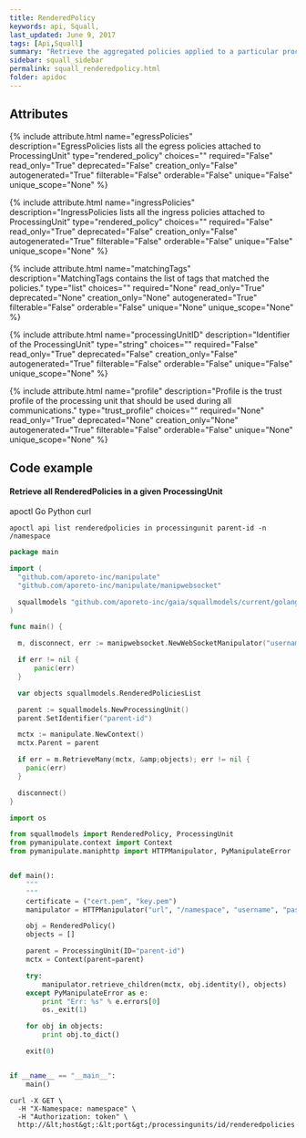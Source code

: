 ```yaml
---
title: RenderedPolicy
keywords: api, Squall,
last_updated: June 9, 2017
tags: [Api,Squall]
summary: "Retrieve the aggregated policies applied to a particular processing unit."
sidebar: squall_sidebar
permalink: squall_renderedpolicy.html
folder: apidoc
---
```



## Attributes

{% include attribute.html
  name="egressPolicies"
  description="EgressPolicies lists all the egress policies attached to ProcessingUnit"
  type="rendered_policy"
  choices=""
  required="False"
  read_only="True"
  deprecated="False"
  creation_only="False"
  autogenerated="True"
  filterable="False"
  orderable="False"
  unique="False"
  unique_scope="None"
%}


{% include attribute.html
  name="ingressPolicies"
  description="IngressPolicies lists all the ingress policies attached to ProcessingUnit"
  type="rendered_policy"
  choices=""
  required="False"
  read_only="True"
  deprecated="False"
  creation_only="False"
  autogenerated="True"
  filterable="False"
  orderable="False"
  unique="False"
  unique_scope="None"
%}


{% include attribute.html
  name="matchingTags"
  description="MatchingTags contains the list of tags that matched the policies."
  type="list"
  choices=""
  required="None"
  read_only="True"
  deprecated="None"
  creation_only="None"
  autogenerated="True"
  filterable="False"
  orderable="False"
  unique="None"
  unique_scope="None"
%}


{% include attribute.html
  name="processingUnitID"
  description="Identifier of the ProcessingUnit"
  type="string"
  choices=""
  required="False"
  read_only="True"
  deprecated="False"
  creation_only="False"
  autogenerated="True"
  filterable="False"
  orderable="False"
  unique="False"
  unique_scope="None"
%}


{% include attribute.html
  name="profile"
  description="Profile is the trust profile of the processing unit that should be used during all communications."
  type="trust_profile"
  choices=""
  required="None"
  read_only="True"
  deprecated="None"
  creation_only="None"
  autogenerated="True"
  filterable="False"
  orderable="False"
  unique="None"
  unique_scope="None"
%}




## Code example

#### Retrieve all RenderedPolicies in a given ProcessingUnit
<div class="ui top attached tabular menu">
  <a class="item active" data-tab="apoctl">apoctl</a>
  <a class="item" data-tab="golang">Go</a>
  <a class="item" data-tab="python">Python</a>
  <a class="item" data-tab="curl">curl</a>
</div>

```apoctl
apoctl api list renderedpolicies in processingunit parent-id -n /namespace
```

```go
package main

import (
  "github.com/aporeto-inc/manipulate"
  "github.com/aporeto-inc/manipulate/manipwebsocket"

  squallmodels "github.com/aporeto-inc/gaia/squallmodels/current/golang"
)

func main() {

  m, disconnect, err := manipwebsocket.NewWebSocketManipulator("username", "token", "url", "namespace")

  if err != nil {
      panic(err)
  }

  var objects squallmodels.RenderedPoliciesList

  parent := squallmodels.NewProcessingUnit()
  parent.SetIdentifier("parent-id")

  mctx := manipulate.NewContext()
  mctx.Parent = parent

  if err = m.RetrieveMany(mctx, &amp;objects); err != nil {
    panic(err)
  }

  disconnect()
}
```

```python
import os

from squallmodels import RenderedPolicy, ProcessingUnit
from pymanipulate.context import Context
from pymanipulate.maniphttp import HTTPManipulator, PyManipulateError


def main():
    """
    """
    certificate = ("cert.pem", "key.pem")
    manipulator = HTTPManipulator("url", "/namespace", "username", "password", None, certificate)

    obj = RenderedPolicy()
    objects = []

    parent = ProcessingUnit(ID="parent-id")
    mctx = Context(parent=parent)

    try:
        manipulator.retrieve_children(mctx, obj.identity(), objects)
    except PyManipulateError as e:
        print "Err: %s" % e.errors[0]
        os._exit(1)

    for obj in objects:
        print obj.to_dict()

    exit(0)


if __name__ == "__main__":
    main()
```

```shell
curl -X GET \
  -H "X-Namespace: namespace" \
  -H "Authorization: token" \
  http://&lt;host&gt;:&lt;port&gt;/processingunits/id/renderedpolicies
```



